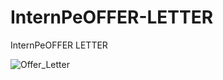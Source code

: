 # InternPeOFFER-LETTER
InternPeOFFER LETTER

![Offer_Letter](https://github.com/AnkitkumarSingh555/InternPeOFFER-LETTER/assets/90319693/b55d0afa-cb8c-4e7e-a484-4d42bb6e3918)
